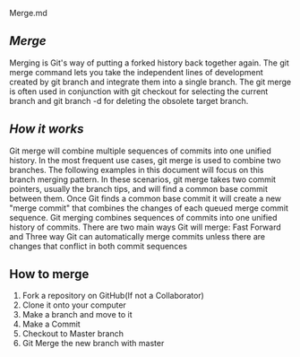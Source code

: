 Merge.md
## *Merge*
Merging is Git's way of putting a forked history back together again. The git merge command lets you take the independent lines of development created by git branch and integrate them into a single branch.
The git merge is often used in conjunction with git checkout for selecting the current branch and git branch -d for deleting the obsolete target branch.

## *How it works*
Git merge will combine multiple sequences of commits into one unified history. In the most frequent use cases, git merge is used to combine two branches. The following examples in this document will focus on this branch merging pattern. In these scenarios, git merge takes two commit pointers, usually the branch tips, and will find a common base commit between them. Once Git finds a common base commit it will create a new "merge commit" that combines the changes of each queued merge commit sequence.
Git merging combines sequences of commits into one unified history of commits.
There are two main ways Git will merge: Fast Forward and Three way
Git can automatically merge commits unless there are changes that conflict in both commit sequences

## How to merge
1. Fork a repository on GitHub(If not a Collaborator)
2. Clone it onto your computer
3. Make a branch and move to it
4. Make a Commit 
5. Checkout to Master branch
6. Git Merge the new branch with master

